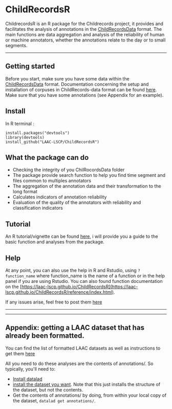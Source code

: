 # ChildRecordsR

ChildrecordsR is an R package for the Childrecords project, it provides and facilitates the analysis of annotations in the [ChildRecordsData](https://github.com/LAAC-LSCP/ChildRecordsData#installation)  format. The main functions are data aggregation and analysis of the reliability of human or machine annotators, whether the annotations relate to the day or to small segments. 

---

## Getting started

Before you start, make sure you have some data within the [ChildRecordsData](https://github.com/LAAC-LSCP/ChildRecordsData#installation) format.
Documentation concerning the setup and installation of corpuses in ChildRecords-data format can be found [here](https://laac-lscp.github.io/ChildRecordsData/). Make sure that you have some annotations (see Appendix for an example).

## Install

In R terminal : 

``` 
install.packages("devtools")
library(devtools)
install_github("LAAC-LSCP/ChildRecordsR")
```

## What the package can do 

 - Checking the integrity of you ChilRocordsData folder
 - The package provide search function to help you find time segment and files common to multiples annotators
 - The aggregation of the annotation data and their transformation to the long format 
 - Calculates indicators of annotation reliability 
 - Evaluation of the quality of the annotators with reliability and classification indicators

## Tutorial 

An R tutorial/vignette can be found [here](https://laac-lscp.github.io/ChildRecordsR/articles/ChildRecordsR.html), i will provide you a guide to the basic function and analyses from the package.

## Help
At any point, you can also use the help in R and Rstudio, using `?function_name` where function_name is the name of a function or in the help panel if you are using Rstudio. You can also found function documentation on the [https://laac-lscp.github.io/ChildRecordsR](https://laac-lscp.github.io/ChildRecordsR/reference/index.html).

If any issues arise, feel free to post them [here](https://github.com/LAAC-LSCP/ChildRecordsData/issues)

-----

---

## Appendix: getting a LAAC dataset that has already been formatted.
 
You can find the list of formatted LAAC datasets as well as instructions to get them [here](https://github.com/LAAC-LSCP/ChildRecordsData/blob/f314c7a536ba48422bf42ce0161ef1a2c55106e2/docs/templates/PROJECTS.md#list-of-available-projects)

All you need to do these analyses are the contents of annotations/. So typically, you'll need to:

- [Install datalad](https://github.com/LAAC-LSCP/ChildRecordsData/blob/f314c7a536ba48422bf42ce0161ef1a2c55106e2/docs/templates/PROJECTS.md#installing-datalad)
- [install the dataset you want](https://github.com/LAAC-LSCP/ChildRecordsData/blob/f314c7a536ba48422bf42ce0161ef1a2c55106e2/docs/templates/PROJECTS.md#installing-a-dataset). Note that this just installs the structure of the dataset, but not the contents.
- Get the contents of annotations/ by doing, from within your local copy of the dataset, `datalad get annotations/`.


